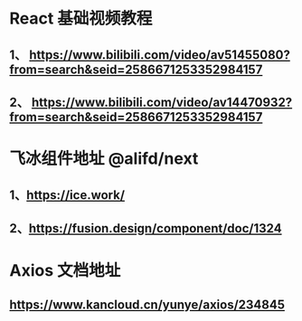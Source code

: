 # React 基础视频教程 
## 1、 https://www.bilibili.com/video/av51455080?from=search&seid=2586671253352984157
## 2、 https://www.bilibili.com/video/av14470932?from=search&seid=2586671253352984157            

# 飞冰组件地址 @alifd/next
## 1、https://ice.work/
## 2、https://fusion.design/component/doc/1324

# Axios 文档地址
## https://www.kancloud.cn/yunye/axios/234845